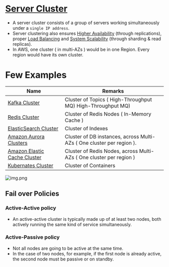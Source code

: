 # [Server Cluster](https://www.racksolutions.com/news/blog/server-cluster-how-it-works/)
- A server cluster consists of a group of servers working simultaneously under a `single IP address`.
- Server clustering also ensures [Higher Availability](HighAvailability.md) (through replications), proper [Load Balancing](LoadBalancer.md) and [System Scalability](Scalability.md) (through sharding & read replicas).
- In AWS, one cluster ( in multi-AZs ) would be in one Region. Every region would have its own cluster. 

# Few Examples

| Name                                                                                                | Remarks                                                               |
|-----------------------------------------------------------------------------------------------------|-----------------------------------------------------------------------|
| [Kafka Cluster](../4_MessageBrokers/Kafka.md)                                                       | Cluster of Topics ( High-Throughput MQ)    High-Throughput MQ)        |                     
| [Redis Cluster](../5_Redis/RedisCluster.md)                                                         | Cluster of Redis Nodes ( In-Memory Cache )                            |
| [ElasticSearch Cluster](../3_DatabaseComponents/ElasticSearch/ElasticSearchCluster.md)                                     | Cluster of Indexes                                                    |
| [Amazon Aurora Clusters](../../2_AWSComponents/6_DatabaseServices/AmazonAurora/AuroraDBClusters.md) | Cluster of DB instances, across Multi-AZs ( One cluster per region ). |
| [Amazon Elastic Cache Cluster](../../2_AWSComponents/6_DatabaseServices/AmazonElasicCache.md)       | Cluster of Redis Nodes, across Multi-AZs ( One cluster per region )   |
| [Kubernates Cluster](../6_DevOps/Kubernates.md)                                                     | Cluster of Containers                                                 |

![img.png](../10_Others_assests/server_cluster_img.png)

## Fail over Policies

### Active-Active policy
- An active-active cluster is typically made up of at least two nodes, both actively running the same kind of service simultaneously.

### Active-Passive policy
- Not all nodes are going to be active at the same time.
- In the case of two nodes, for example, if the first node is already active, the second node must be passive or on standby.